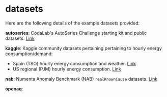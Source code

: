 # datasets
Here are the following details of the example datasets provided:

**autoseries**: CodaLab's AutoSeries Challenge starting kit and public datasets. [Link](https://autodl.lri.fr/competitions/163#learn_the_details)

**kaggle**: Kaggle community datasets pertaining pertaining to hourly energy consumption/demand:
- Spain (TSO) hourly energy consumption and weather. [Link](https://www.kaggle.com/nicholasjhana/energy-consumption-generation-prices-and-weather)
- US regional (PJM) hourly energy consumption. [Link](https://www.kaggle.com/robikscube/hourly-energy-consumption)

**nab**: Numenta Anomaly Benchmark (NAB) `realKnownCause` datasets. [Link](https://github.com/numenta/NAB/tree/master/data/realKnownCause)

**openaq**:


